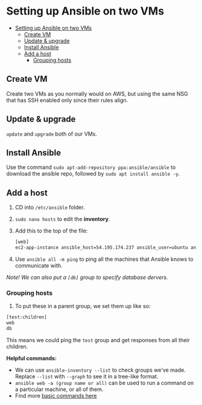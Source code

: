 # Setting up Ansible on two VMs

- [Setting up Ansible on two VMs](#setting-up-ansible-on-two-vms)
  - [Create VM](#create-vm)
  - [Update \& upgrade](#update--upgrade)
  - [Install Ansible](#install-ansible)
  - [Add a host](#add-a-host)
    - [Grouping hosts](#grouping-hosts)

## Create VM

Create two VMs as you normally would on AWS, but using the same NSG that has SSH enabled only since their rules align.

## Update & upgrade

`update` and `upgrade` both of our VMs.

## Install Ansible

Use the command `sudo apt-add-repository ppa:ansible/ansible` to download the ansible repo, followed by `sudo apt install ansible -y`.

## Add a host

1. CD into `/etc/ansible` folder.
2. `sudo nano hosts` to edit the **inventory**.
3. Add this to the top of the file:

    ```bash
    [web]
    ec2-app-instance ansible_host=54.195.174.237 ansible_user=ubuntu ansible_ssh_private_key_file=~/.ssh/tech264-name-aws-key.pem
    ```

4. Use `ansible all -m ping` to ping all the machines that Ansible knows to communicate with.

*Note! We can also put a `[db]` group to specify database dervers.*

  ### Grouping hosts

  1. To put these in a parent group, we set them up like so:

  ```bash
  [test:children]
  web
  db
  ```

This means we could ping the `test` group and get responses from all their children.

**Helpful commands:**

- We can use `ansible-inventory --list` to check groups we've made. Replace `--list` with `--graph` to see it in a tree-like format.
- `ansible web -a (group name or all)` can be used to run a command on a particular machine, or all of them.
- Find more [basic commands here](basics.md)

